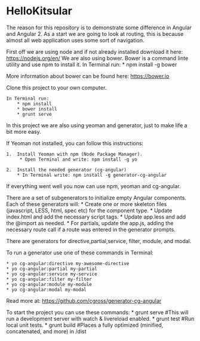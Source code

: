 # HelloKitsular
The reason for this repository is to demonstrate some difference in Angular and Angular 2. As a start we are going to look at routing, this is because almost all web application uses some sort of navigation.

First off we are using node and if not already installed download it here: https://nodejs.org/en/
We are also using bower. 
Bower is a command linte utility and use npm to install it. 
	In Terminal run: 
		* npm install -g bower

More information about bower can be found here: https://bower.io


Clone this project to your own computer. 
	
	In Terminal run:
		* npm install
		* bower install
		* grunt serve

In this project we are also using yeoman and generator, just to make life a bit more easy.

If Yeoman not installed, you can follow this instructions:
	
	1.  Install Yeoman with npm (Node Package Manager).
		 * Open Terminal and write: npm install -g yo

	2.	Install the needed generator (cg-angular)
		* In Terminal write: npm install -g generator-cg-angular

If everything went well you now can use npm, yeoman and cg-angular.

There are a set of subgenerators to initialize empty Angular components. Each of these generators will:
	* 	Create one or more skeleton files (javascript, LESS, html, spec etc) for the component type.
	* 	Update index.html and add the necessary script tags.
	* 	Update app.less and add the @import as needed.
	* 	For partials, update the app.js, adding the necessary route call if a route was entered in 		the generator prompts.

There are generators for directive,partial,service, filter, module, and modal.

To run a generator use one of these commands in Terminal:

	* yo cg-angular:directive my-awesome-directive
	* yo cg-angular:partial my-partial
	* yo cg-angular:service my-service
	* yo cg-angular:filter my-filter
	* yo cg-angular:module my-module
	* yo cg-angular:modal my-modal

Read more at: https://github.com/cgross/generator-cg-angular

To start the project you can use these commands: 
	* grunt serve   #This will run a development server with watch & livereload enabled.
	* grunt test    #Run local unit tests.
	* grunt build   #Places a fully optimized (minified, concatenated, and more) in /dist

